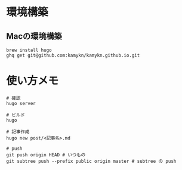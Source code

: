# 環境構築
## Macの環境構築
```
brew install hugo
ghq get git@github.com:kamykn/kamykn.github.io.git
```

# 使い方メモ

```
# 確認
hugo server

# ビルド
hugo

# 記事作成
hugo new post/<記事名>.md

# push
git push origin HEAD # いつもの
git subtree push --prefix public origin master # subtree の push
```

